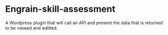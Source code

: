 # Engrain-skill-assessment
A Wordpress plugin that will call an API and present the data that is returned to be viewed and editted.
